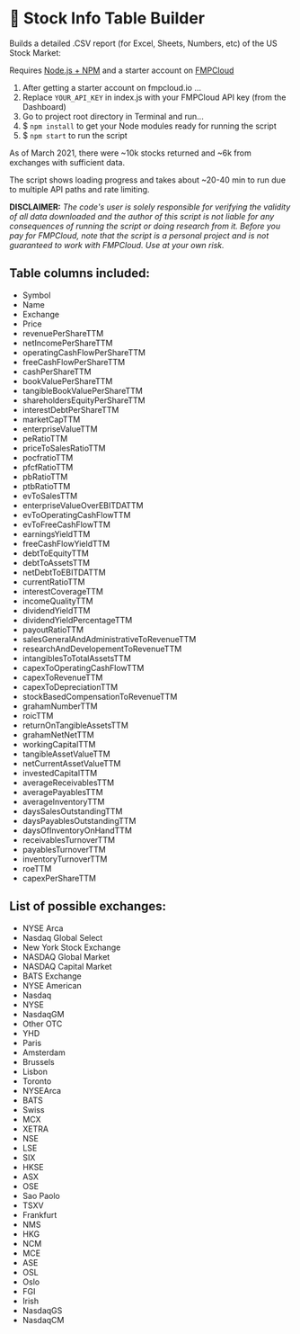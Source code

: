 # 🏦 Stock Info Table Builder
 Builds a detailed .CSV report (for Excel, Sheets, Numbers, etc) of the US Stock Market:
 
 Requires [Node.js + NPM](https://nodejs.org/en/) and a starter account on [FMPCloud](https://fmpcloud.io/)

1) After getting a starter account on fmpcloud.io ...
2) Replace `YOUR_API_KEY` in index.js with your FMPCloud API key (from the Dashboard)
3) Go to project root directory in Terminal and run...
4) $ `npm install` to get your Node modules ready for running the script
5) $ `npm start` to run the script

As of March 2021, there were ~10k stocks returned and ~6k from exchanges with sufficient data. 

The script shows loading progress and takes about ~20-40 min to run due to multiple API paths and rate limiting.

**DISCLAIMER:** _The code's user is solely responsible for verifying the validity of all data downloaded and the author of this script is not liable for any consequences of running the script or doing research from it. Before you pay for FMPCloud, note that the script is a personal project and is not guaranteed to work with FMPCloud. Use at your own risk._

## Table columns included:
* Symbol
* Name
* Exchange
* Price
* revenuePerShareTTM
* netIncomePerShareTTM
* operatingCashFlowPerShareTTM
* freeCashFlowPerShareTTM
* cashPerShareTTM
* bookValuePerShareTTM
* tangibleBookValuePerShareTTM
* shareholdersEquityPerShareTTM
* interestDebtPerShareTTM
* marketCapTTM
* enterpriseValueTTM
* peRatioTTM
* priceToSalesRatioTTM
* pocfratioTTM
* pfcfRatioTTM
* pbRatioTTM
* ptbRatioTTM
* evToSalesTTM
* enterpriseValueOverEBITDATTM
* evToOperatingCashFlowTTM
* evToFreeCashFlowTTM
* earningsYieldTTM
* freeCashFlowYieldTTM
* debtToEquityTTM
* debtToAssetsTTM
* netDebtToEBITDATTM
* currentRatioTTM
* interestCoverageTTM
* incomeQualityTTM
* dividendYieldTTM
* dividendYieldPercentageTTM
* payoutRatioTTM
* salesGeneralAndAdministrativeToRevenueTTM
* researchAndDevelopementToRevenueTTM
* intangiblesToTotalAssetsTTM
* capexToOperatingCashFlowTTM
* capexToRevenueTTM
* capexToDepreciationTTM
* stockBasedCompensationToRevenueTTM
* grahamNumberTTM
* roicTTM
* returnOnTangibleAssetsTTM
* grahamNetNetTTM
* workingCapitalTTM
* tangibleAssetValueTTM
* netCurrentAssetValueTTM
* investedCapitalTTM
* averageReceivablesTTM
* averagePayablesTTM
* averageInventoryTTM
* daysSalesOutstandingTTM
* daysPayablesOutstandingTTM
* daysOfInventoryOnHandTTM
* receivablesTurnoverTTM
* payablesTurnoverTTM
* inventoryTurnoverTTM
* roeTTM
* capexPerShareTTM


## List of possible exchanges:
* NYSE Arca
* Nasdaq Global Select
* New York Stock Exchange
* NASDAQ Global Market
* NASDAQ Capital Market
* BATS Exchange
* NYSE American
* Nasdaq
* NYSE
* NasdaqGM
* Other OTC
* YHD
* Paris
* Amsterdam
* Brussels
* Lisbon
* Toronto
* NYSEArca
* BATS
* Swiss
* MCX
* XETRA
* NSE
* LSE
* SIX
* HKSE
* ASX
* OSE
* Sao Paolo
* TSXV
* Frankfurt
* NMS
* HKG
* NCM
* MCE
* ASE
* OSL
* Oslo
* FGI
* Irish
* NasdaqGS
* NasdaqCM
